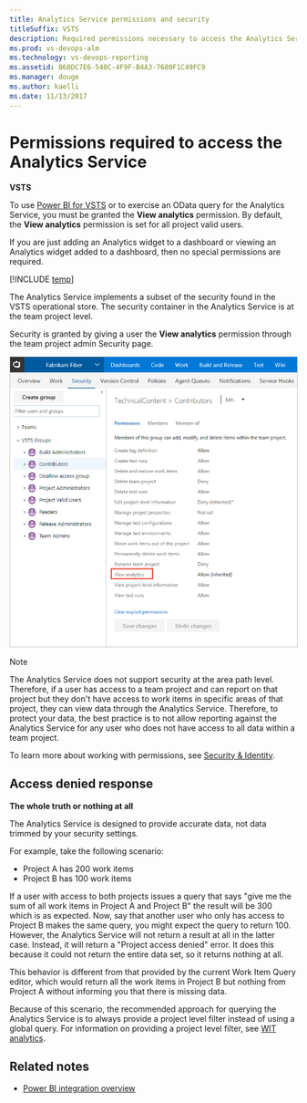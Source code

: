 ```yaml
---
title: Analytics Service permissions and security
titleSuffix: VSTS     
description: Required permissions necessary to access the Analytics Service and how to handle project access denied errors
ms.prod: vs-devops-alm
ms.technology: vs-devops-reporting
ms.assetid: 868DC7E6-540C-4F9F-B4A3-7680F1C49FC9
ms.manager: douge
ms.author: kaelli
ms.date: 11/13/2017
---
```


# Permissions required to access the Analytics Service

**VSTS**  

To use [Power BI for VSTS](../powerbi/index.md) or to exercise an OData query for the Analytics Service, you must be granted the **View analytics** permission. By default, the **View analytics** permission is set for all project valid users. 

If you are just adding an Analytics widget to a dashboard or viewing an Analytics widget added to a dashboard, then no special permissions are required. 

[!INCLUDE [temp](../_shared/analytics-preview.md)]

The Analytics Service implements a subset of the security found in the VSTS operational store. The security container in the Analytics Service is at the team project level.   

Security is granted by giving a user the **View analytics** permission through the team project admin Security page.    

<img src="_img/analytics-permissions.png" alt="Analytics Permission dialog" style="border: 1px solid #C3C3C3;" />

>[!NOTE]  
>The Analytics Service does not support security at the area path level. Therefore, if a user has access to a team project and can report on that project but they don't have access to work items in specific areas of that project, they can view data through the Analytics Service. Therefore, to protect your data, the best practice is to not allow reporting against the Analytics Service for any user who does not have access to all data within a team project.  

To learn more about working with permissions, see [Security & Identity](../../security/index.md).


<a name="access-denied"></a>
## Access denied response

**The whole truth or nothing at all**

The Analytics Service is designed to provide accurate data, not data trimmed by your security settings.  

For example, take the following scenario:

- Project A has 200 work items  
- Project B has 100 work items  

If a user with access to both projects issues a query that says "give me the sum of all work items in Project A
and Project B" the result will be 300 which is as expected. Now, say that another user who only has access to
Project B makes the same query, you might expect the query to return 100. However, the Analytics Service will not return
a result at all in the latter case. Instead, it will return a "Project access denied" error. It does this because it could not return the entire data set, so it returns nothing at all.  

This behavior is different from that provided by the current Work Item Query editor, which would return all
the work items in Project B but nothing from Project A without informing you that there is missing data. 

Because of this scenario, the recommended approach for querying the Analytics Service is to always provide
a project level filter instead of using a global query. For information on providing a project level filter, see [WIT analytics](../extend-analytics/wit-analytics.md).

## Related notes 

-  [Power BI integration overview](../powerbi/overview.md)
